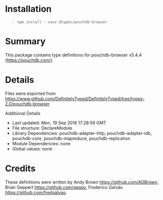 # Installation
> `npm install --save @types/pouchdb-browser`

# Summary
This package contains type definitions for pouchdb-browser v5.4.4 (https://pouchdb.com/).

# Details
Files were exported from https://www.github.com/DefinitelyTyped/DefinitelyTyped/tree/types-2.0/pouchdb-browser

Additional Details
 * Last updated: Mon, 19 Sep 2016 17:28:59 GMT
 * File structure: DeclareModule
 * Library Dependencies: pouchdb-adapter-http, pouchdb-adapter-idb, pouchdb-core, pouchdb-mapreduce, pouchdb-replication
 * Module Dependencies: none
 * Global values: none

# Credits
These definitions were written by Andy Brown <https://github.com/AGBrown>, Brian Geppert <https://github.com/geppy>, Frederico Galvão <https://github.com/fredgalvao>.

